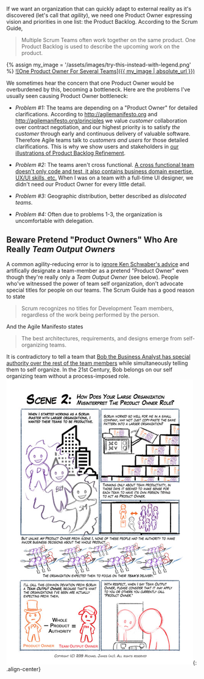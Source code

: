 If we want an organization that can quickly adapt to external reality as it's discovered (let's call that _agility_), we need one Product Owner expressing vision and priorities in one list: the Product Backlog.  According to the Scrum Guide, 
> Multiple Scrum Teams often work together on the same product. One Product Backlog is used to describe the upcoming work on the product.

{% assign my_image = '/assets/images/try-this-instead-with-legend.png' %}
<a href="{{ my_image }}">
![One Product Owner For Several Teams]({{ my_image | absolute_url }})
</a>

We sometimes hear the concern that one Product Owner would be overburdened by this, becoming a bottleneck.  Here are the problems I've usually seen causing Product Owner bottleneck:

* _Problem #1:_ The teams are depending on a "Product Owner" for detailed clarifications.  According to <http://agilemanifesto.org> and <http://agilemanifesto.org/principles> we value _customer_ collaboration over contract negotiation, and our highest priority is to satisfy _the customer_ through early and continuous delivery of valuable software.  Therefore Agile teams talk to _customers and users_ for those detailed clarifications.  This is why we show users and stakeholders in [our illustrations of Product Backlog Refinement](https://less.works/less/framework/product-backlog-refinement.html).

* _Problem #2:_ The teams aren't cross functional.  [A cross functional team doesn't only code and test, it also contains business domain expertise, UX/UI skills, etc.](https://youtu.be/e7mzpKHOAHs?t=4m55s)  When I was on a team with a full-time UI designer, we didn't need our Product Owner for every little detail.

* _Problem #3:_ Geographic distribution, better described as *dislocated teams*.

* _Problem #4:_ Often due to problems 1-3, the organization is uncomfortable with delegation.


## Beware Pretend "Product Owners" Who Are Really _Team Output Owners_

A common agility-reducing error is to [ignore Ken Schwaber's advice](https://kenschwaber.wordpress.com/2011/01/31/product-owners-not-proxies/) and artifically designate a team-member as a pretend "Product Owner" even though they're really only a _Team Output Owner_ (see below).  People who've witnessed the power of team self organization, don't advocate special titles for people on our teams.  The Scrum Guide has a good reason to state 
> Scrum recognizes no titles for Development Team members, regardless of the work being performed by the person.  

And the Agile Manifesto states
> The best architectures, requirements, and designs emerge from self-organizing teams. 

It is contradictory to tell a team that [Bob the Business Analyst has special authority over the rest of the team members](https://www.youtube.com/watch?v=KawTjfX--Eg) while simultaneously telling them to self organize. In the 21st Century, Bob belongs on our self organizing team without a process-imposed role.  
![Product Owner or Team Output Owner?](/assets/images/SCRUM-COMIC-pg003.jpg){: .align-center}